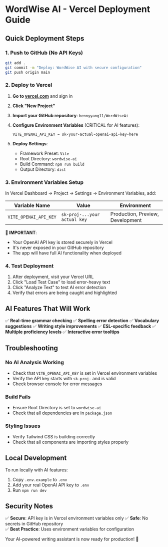 # WordWise AI - Vercel Deployment Guide

## Quick Deployment Steps

### 1. Push to GitHub (No API Keys)
```bash
git add .
git commit -m "Deploy: WordWise AI with secure configuration"
git push origin main
```

### 2. Deploy to Vercel

1. **Go to [vercel.com](https://vercel.com)** and sign in
2. **Click "New Project"**
3. **Import your GitHub repository**: `bennyyang11/WordWiseAi`
4. **Configure Environment Variables** (CRITICAL for AI features):

   ```
   VITE_OPENAI_API_KEY = sk-your-actual-openai-api-key-here
   ```

5. **Deploy Settings**:
   - Framework Preset: `Vite`
   - Root Directory: `wordwise-ai`
   - Build Command: `npm run build`
   - Output Directory: `dist`

### 3. Environment Variables Setup

In Vercel Dashboard → Project → Settings → Environment Variables, add:

| Variable Name | Value | Environment |
|---------------|--------|-------------|
| `VITE_OPENAI_API_KEY` | `sk-proj-...your actual key` | Production, Preview, Development |

**🔑 IMPORTANT**: 
- Your OpenAI API key is stored securely in Vercel
- It's never exposed in your GitHub repository
- The app will have full AI functionality when deployed

### 4. Test Deployment

1. After deployment, visit your Vercel URL
2. Click "Load Test Case" to load error-heavy text
3. Click "Analyze Text" to test AI error detection
4. Verify that errors are being caught and highlighted

## AI Features That Will Work

✅ **Real-time grammar checking**
✅ **Spelling error detection** 
✅ **Vocabulary suggestions**
✅ **Writing style improvements**
✅ **ESL-specific feedback**
✅ **Multiple proficiency levels**
✅ **Interactive error tooltips**

## Troubleshooting

### No AI Analysis Working
- Check that `VITE_OPENAI_API_KEY` is set in Vercel environment variables
- Verify the API key starts with `sk-proj-` and is valid
- Check browser console for error messages

### Build Fails
- Ensure Root Directory is set to `wordwise-ai`
- Check that all dependencies are in `package.json`

### Styling Issues
- Verify Tailwind CSS is building correctly
- Check that all components are importing styles properly

## Local Development

To run locally with AI features:

1. Copy `.env.example` to `.env`
2. Add your real OpenAI API key to `.env`
3. Run `npm run dev`

## Security Notes

✅ **Secure**: API key is in Vercel environment variables only
✅ **Safe**: No secrets in GitHub repository  
✅ **Best Practice**: Uses environment variables for configuration

Your AI-powered writing assistant is now ready for production! 🚀 